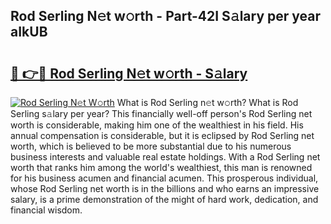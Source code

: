 ## Rod Serling N𝚎t w𝚘rth - Part-42I S𝚊lary per year aIkUB

# <h2><a href="http://gc0qu6q.nevu.top/?p=Rod+Serling">🔗 👉🔴 Rod Serling N𝚎t w𝚘rth - S𝚊lary</a></h2>

[![Rod Serling N𝚎t W𝚘rth](https://i.imgur.com/Oavwk0R.jpeg)](http://gc0qu6q.nevu.top/?p=Rod+Serling)
What is Rod Serling n𝚎t w𝚘rth? What is Rod Serling s𝚊lary per year?
This financially well-off person's Rod Serling net worth is considerable, making him one of the wealthiest in his field. His annual compensation is considerable, but it is eclipsed by Rod Serling net worth, which is believed to be more substantial due to his numerous business interests and valuable real estate holdings. With a Rod Serling net worth that ranks him among the world's wealthiest, this man is renowned for his business acumen and financial acumen. This prosperous individual, whose Rod Serling net worth is in the billions and who earns an impressive salary, is a prime demonstration of the might of hard work, dedication, and financial wisdom.

